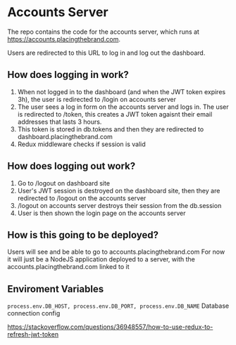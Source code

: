 # Accounts Server

The repo contains the code for the accounts server, which runs at
https://accounts.placingthebrand.com.

Users are redirected to this URL to log in and log out the dashboard.

## How does logging in work?

1. When not logged in to the dashboard (and when the JWT token expires 3h), the user is redirected to /login on accounts server
2. The user sees a log in form on the accounts server and logs in. The user is redirected to /token, this creates a JWT token agaisnt their email addresses that lasts 3 hours.
3. This token is stored in db.tokens and then they are redirected to dashboard.placingthebrand.com
4. Redux middleware checks if session is valid

## How does logging out work?

1. Go to /logout on dashboard site
2. User's JWT session is destroyed on the dashboard site, then they are redirected to /logout on the accounts server
3. /logout on accounts server destroys their session from the db.session
4. User is then shown the login page on the accounts server

## How is this going to be deployed?

Users will see and be able to go to accounts.placingthebrand.com
For now it will just be a NodeJS application deployed to a server, with the accounts.placingthebrand.com linked to it

## Enviroment Variables

```process.env.DB_HOST, process.env.DB_PORT, process.env.DB_NAME``` Database connection config


https://stackoverflow.com/questions/36948557/how-to-use-redux-to-refresh-jwt-token
